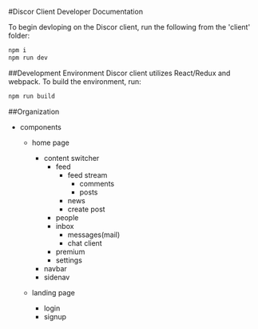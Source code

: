 #Discor Client Developer Documentation

To begin devloping on the Discor client, run the following from the 'client' folder:

```bash
npm i
npm run dev
```

##Development Environment
Discor client utilizes React/Redux and webpack. To build the environment, run:

```bash
npm run build
```

##Organization
- components
  - home page
    - content switcher
      - feed
        - feed stream
          - comments
          - posts
        - news
        - create post
      - people
      - inbox
        - messages(mail)
        - chat client
      - premium
      - settings
    - navbar
    - sidenav

  - landing page
    - login
    - signup